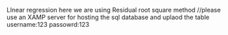 LInear regression
here we are using Residual root square method 
//please use an XAMP server for hosting the sql database and uplaod the table
username:123
passowrd:123
